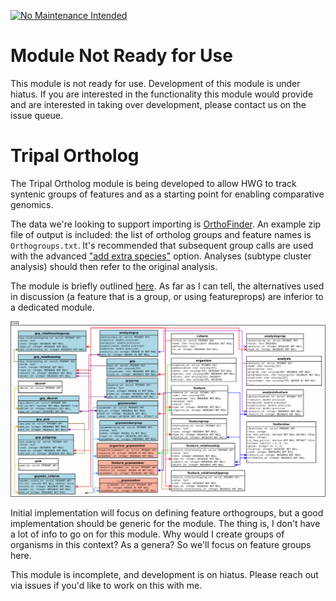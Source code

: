 
[![No Maintenance Intended](http://unmaintained.tech/badge.svg)](http://unmaintained.tech/)

# Module Not Ready for Use

This module is not ready for use.
Development of this module is under hiatus.
If you are interested in the functionality this module would provide and are interested in taking over development, please contact us on the issue queue.

# Tripal Ortholog

The Tripal Ortholog module is being developed to allow HWG to track syntenic groups of features and as a starting point for enabling comparative genomics.

The data we're looking to support importing is [OrthoFinder](https://github.com/davidemms/OrthoFinder).  An example zip file of output is included: the list of ortholog groups and feature names is `Orthogroups.txt`.  It's recommended that subsequent group calls are used with the advanced ["add extra species"](https://github.com/davidemms/OrthoFinder#adding-extra-species) option. Analyses (subtype cluster analysis) should then refer to the original analysis.

The module is briefly outlined [here](http://gmod.org/wiki/Chado_Group_Module
).  As far as I can tell, the alternatives used in discussion (a feature that is a group, or using featureprops) are inferior to a dedicated module.


![The Chado Groups schema](/docs/img/chado_group_schema.png)

Initial implementation will focus on defining feature orthogroups, but a good implementation should be generic for the module. The thing is, I don't have a lot of info to go on for this module.  Why would I create groups of organisms in this context?  As a genera?    So we'll focus on feature groups here.


This module is incomplete, and development is on hiatus.  Please reach out via issues if you'd like to work on this with me.
